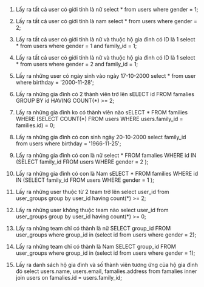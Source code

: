 1. Lấy ra tất cả user có giới tính là nữ
select * from users where gender = 1;

2. Lấy ra tất cả user có giới tính là nam
select * from users where gender = 2;

3. Lấy ra tất cả user có giới tính là nữ và thuộc hộ gia đình có ID là 1
select * from users where gender = 1 and family_id = 1;


4. Lấy ra tất cả user có giới tính là nữ và thuộc hộ gia đình có ID là 1
select * from users where gender = 2 and family_id = 1;


5. Lấy ra những user có ngày sinh vào ngày 17-10-2000
select * from user where birthday = '2000-11-28';

6. Lấy ra những gia đình có 2 thành viên trở lên
sELECT id FROM famalies GROUP BY id HAVING COUNT(*) >= 2;

7. Lấy ra những gia đình ko có thành viên nào
sELECT * FROM families WHERE (SELECT COUNT(*) FROM users WHERE users.family_id = families.id) = 0;

8. Lấy ra những gia đình có con sinh ngày 20-10-2000
select family_id from users where birthday = '1966-11-25';
9. Lấy ra những gia đình có con là nữ
select * FROM famalies WHERE id IN (SELECT family_id FROM users WHERE gender = 2 );
10. Lấy ra những gia đình có con là Nam
sELECT * FROM families WHERE id IN (SELECT family_id FROM users WHERE gender = 1 );
11.  Lấy ra những user thuộc từ 2 team trở lên
select user_id from user_groups group by user_id having count(*) >= 2;

12. Lấy ra những user không thuộc team nào
 select user_id from user_groups group by user_id having count(*) >= 0;

13. Lấy ra những team chỉ có thành là nữ
 SELECT group_id FROM user_groups where group_id in (select id from users where gender = 2);
14. Lấy ra những team chỉ có thành là Nam
 SELECT group_id FROM user_groups where group_id in (select id from users where gender = 1);
15.  Lấy ra danh sách hộ gia đình và số thành viên tương ứng của hộ gia đình đó
select users.name, users.email, famalies.address from famalies inner join users on famalies.id = users.family_id;
